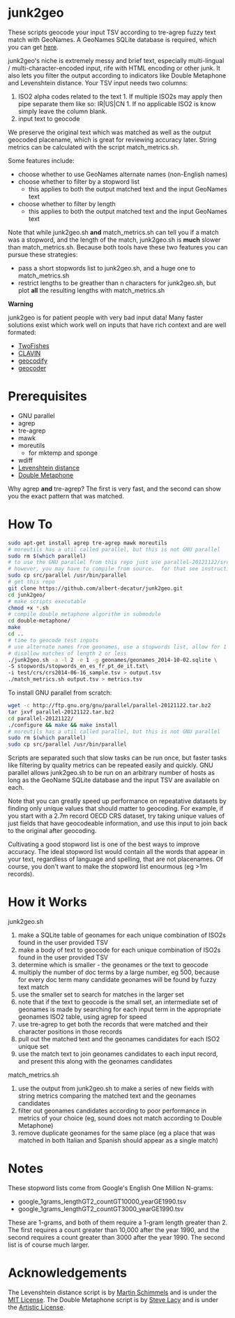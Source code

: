 junk2geo
========

These scripts geocode your input TSV according to tre-agrep fuzzy text match with GeoNames.
A GeoNames SQLite database is required, which you can get [here](https://github.com/albert-decatur/geonames2sqlite.git).

junk2geo's niche is extremely messy and brief text, especially multi-lingual / multi-character-encoded input, rife with HTML encoding or other junk.
It also lets you filter the output according to indicators like Double Metaphone and Levenshtein distance.
Your TSV input needs two columns: 

  1. ISO2 alpha codes related to the text
    1. If multiple ISO2s may apply then pipe separate them like so: IR|US|CN
    1. If no applicable ISO2 is know simply leave the column blank.
  2. input text to geocode

We preserve the original text which was matched as well as the output geocoded placename, which is great for reviewing accuracy later.
String metrics can be calculated with the script match_metrics.sh.

Some features include:

* choose whether to use GeoNames alternate names (non-English names)
* choose whether to filter by a stopword list
  * this applies to both the output matched text and the input GeoNames text
* choose whether to filter by length
  * this applies to both the output matched text and the input GeoNames text

Note that while junk2geo.sh **and** match_metrics.sh can tell you if a match was a stopword, 
and the length of the match, junk2geo.sh is **much** slower than match_metrics.sh.
Because both tools have these two features you can pursue these strategies:

* pass a short stopwords list to junk2geo.sh, and a huge one to match_metrics.sh
* restrict lengths to be greather than n characters for junk2geo.sh, but plot **all** the resulting lengths with match_metrics.sh

**Warning**

junk2geo is for patient people with very bad input data!
Many faster solutions exist which work well on inputs that have rich context and are well formated:

* [TwoFishes](https://github.com/foursquare/twofishes)
* [CLAVIN](https://github.com/Berico-Technologies/CLAVIN)
* [geocodify](https://github.com/tmcw/geocodify)
* [geocoder](https://github.com/alexreisner/geocoder)


Prerequisites
=============

* GNU parallel
* agrep
* tre-agrep
* mawk
* moreutils
  * for mktemp and sponge
* wdiff
* [Levenshtein distance](https://github.com/albert-decatur/as-seen-online/blob/master/levenshtein.py) 
* [Double Metaphone](https://github.com/slacy/double-metaphone)

Why agrep **and** tre-agrep?  The first is very fast, and the second can show you the exact pattern that was matched.

How To
======

```bash
sudo apt-get install agrep tre-agrep mawk moreutils
# moreutils has a util called parallel, but this is not GNU parallel
sudo rm $(which parallel)
# to use the GNU parallel from this repo just use parallel-20121122/src/parallel
# however, you may have to compile from source.  for that see instructions below
sudo cp src/parallel /usr/bin/parallel
# get this repo
git clone https://github.com/albert-decatur/junk2geo.git
cd junk2geo/
# make scripts executable
chmod +x *.sh
# compile double metaphone algorithm in submodule
cd double-metaphone/
make
cd ..
# time to geocode test inputs
# use alternate names from geonames, use a stopwords list, allow for 1 error in fuzzy text match
# disallow matches of length 2 or less
./junk2geo.sh -a -l 2 -e 1 -g geonames/geonames_2014-10-02.sqlite \                                                            
-S stopwords/stopwords_en_es_fr_pt_de_it.txt\                                                                                  
-i test/crs/crs2014-06-16_sample.tsv > output.tsv         
./match_metrics.sh output.tsv > metrics.tsv
```

To install GNU parallel from scratch:
```bash
wget -c http://ftp.gnu.org/gnu/parallel/parallel-20121122.tar.bz2
tar jxvf parallel-20121122.tar.bz2
cd parallel-20121122/
./configure && make && make install
# moreutils has a util called parallel, but this is not GNU parallel
sudo rm $(which parallel)
sudo cp src/parallel /usr/bin/parallel
```

Scripts are separated such that slow tasks can be run once, but faster tasks like filtering by quality metrics can be repeated easily and quickly.
GNU parallel allows junk2geo.sh to be run on an arbitrary number of hosts as long as the GeoName SQLite database and the input TSV are available on each.

Note that you can greatly speed up performance on repeatative datasets by finding only unique values that should matter to geocoding.
For example, if you start with a 2.7m record OECD CRS dataset, try taking unique values of just fields that have geocodeable information, and use this input to join back to the original after geocoding.

Cultivating a good stopword list is one of the best ways to improve accuracy.
The ideal stopword list would contain all the words that appear in your text, regardless of language and spelling, that are not placenames.
Of course, you don't want to make the stopword list enourmous (eg >1m records).

How it Works
============

junk2geo.sh

1. make a SQLite table of geonames for each unique combination of ISO2s found in the user provided TSV
2. make a body of text to geocode for each unique combination of ISO2s found in the user provided TSV
3. determine which is smaller - the geonames or the text to geocode
  1. multiply the number of doc terms by a large number, eg 500, because for every doc term many candidate geonames will be found by fuzzy text match
4. use the smaller set to search for matches in the larger set
  4. note that if the text to geocode is the small set, an intermediate set of geonames is made by searching for each input term in the appropriate geonames ISO2 table, using agrep for speed
5. use tre-agrep to get both the records that were matched and their character positions in those records
6. pull out the matched text and the geonames candidates for each ISO2 unique set
7. use the match text to join geonames candidates to each input record, and present this along with the geonames candidates

match_metrics.sh

1. use the output from junk2geo.sh to make a series of new fields with string metrics comparing the matched text and the geonames candidates
2. filter out geonames candidates according to poor performance in metrics of your choice (eg, sound does not match according to Double Metaphone)
3. remove duplicate geonames for the same place (eg a place that was matched in both Italian and Spanish should appear as a single match)

Notes
=====

These stopword lists come from Google's English One Million N-grams:

* google_1grams_lengthGT2_countGT10000_yearGE1990.tsv
* google_1grams_lengthGT2_countGT3000_yearGE1990.tsv

These are 1-grams, and both of them require a 1-gram length greater than 2.
The first requires a count greater than 10,000 after the year 1990,
and the second requires a count greater than 3000 after the year 1990.
The second list is of course much larger.

Acknowledgements
================

The Levenshtein distance script is by [Martin Schimmels](http://code.activestate.com/recipes/576874-levenshtein-distance/) and is under the [MIT License](http://opensource.org/licenses/MIT).
The Double Metaphone script is by [Steve Lacy](https://github.com/slacy/double-metaphone) and is under the [Artistic License](http://dev.perl.org/licenses/artistic.html).
